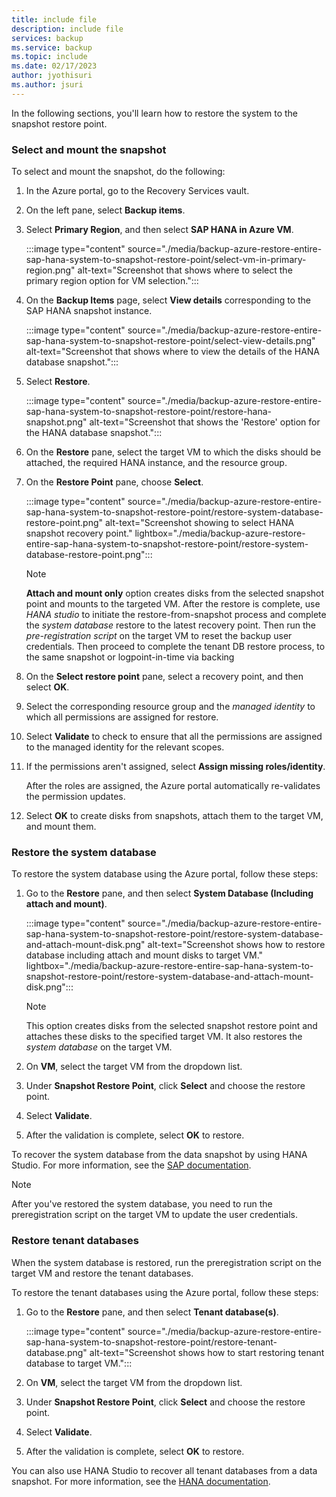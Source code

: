 ```yaml
---
title: include file
description: include file
services: backup
ms.service: backup
ms.topic: include
ms.date: 02/17/2023
author: jyothisuri
ms.author: jsuri
---
```


In the following sections, you'll learn how to restore the system to the snapshot restore point.

### Select and mount the snapshot

To select and mount the snapshot, do the following:

1. In the Azure portal, go to the Recovery Services vault.

1. On the left pane, select **Backup items**.

1. Select **Primary Region**, and then select **SAP HANA in Azure VM**.

   :::image type="content" source="./media/backup-azure-restore-entire-sap-hana-system-to-snapshot-restore-point/select-vm-in-primary-region.png" alt-text="Screenshot that shows where to select the primary region option for VM selection.":::

1. On the **Backup Items** page, select **View details** corresponding to the SAP HANA snapshot instance.

   :::image type="content" source="./media/backup-azure-restore-entire-sap-hana-system-to-snapshot-restore-point/select-view-details.png" alt-text="Screenshot that shows where to view the details of the HANA database snapshot.":::
 
1. Select **Restore**.

   :::image type="content" source="./media/backup-azure-restore-entire-sap-hana-system-to-snapshot-restore-point/restore-hana-snapshot.png" alt-text="Screenshot that shows the 'Restore' option for the HANA database snapshot.":::

1. On the **Restore** pane, select the target VM to which the disks should be attached, the required HANA instance, and the resource group.

1. On the **Restore Point** pane, choose **Select**.

   :::image type="content" source="./media/backup-azure-restore-entire-sap-hana-system-to-snapshot-restore-point/restore-system-database-restore-point.png" alt-text="Screenshot showing to select HANA snapshot recovery point." lightbox="./media/backup-azure-restore-entire-sap-hana-system-to-snapshot-restore-point/restore-system-database-restore-point.png":::

   >[!Note]
   >**Attach and mount only** option creates disks from the selected snapshot point and mounts to the targeted VM. After the restore is complete, use *HANA studio* to initiate the restore-from-snapshot process and complete the *system database* restore to the latest recovery point. Then run the *pre-registration script* on the target VM to reset the backup user credentials. Then proceed to complete the tenant DB restore process, to the same snapshot or logpoint-in-time via backing

1. On the **Select restore point** pane, select a recovery point, and then select **OK**.

1. Select the corresponding resource group and the *managed identity* to which all permissions are assigned for restore.

1. Select **Validate** to check to ensure that all the permissions are assigned to the managed identity for the relevant scopes.

1. If the permissions aren't assigned, select **Assign missing roles/identity**.

   After the roles are assigned, the Azure portal automatically re-validates the permission updates.

1. Select **OK** to create disks from snapshots, attach them to the target VM, and mount them.


### Restore the system database

To restore the system database using the Azure portal, follow these steps:

1. Go to the **Restore** pane, and then select **System Database (Including attach and mount)**.

   :::image type="content" source="./media/backup-azure-restore-entire-sap-hana-system-to-snapshot-restore-point/restore-system-database-and-attach-mount-disk.png" alt-text="Screenshot shows how to restore database including attach and mount disks to target VM." lightbox="./media/backup-azure-restore-entire-sap-hana-system-to-snapshot-restore-point/restore-system-database-and-attach-mount-disk.png":::

   >[!Note]
   >This option creates disks from the selected snapshot restore point and attaches these disks to the specified target VM. It also restores the *system database* on the target VM.

1. On **VM**, select the target VM from the dropdown list.
1. Under **Snapshot Restore Point**, click **Select** and choose the restore point.
1. Select **Validate**.
1. After the validation is complete, select **OK** to restore.

To recover the system database from the data snapshot by using HANA Studio. For more information, see the [SAP documentation](https://help.sap.com/docs/SAP_HANA_COCKPIT/afa922439b204e9caf22c78b6b69e4f2/9fd053d58cb94ac69655b4ebc41d7b05.html).

>[!Note]
>After you've restored the system database, you need to run the preregistration script on the target VM to update the user credentials.

### Restore tenant databases

When the system database is restored, run the preregistration script on the target VM and  restore the tenant databases.

To restore the tenant databases using the Azure portal, follow these steps:

1. Go to the **Restore** pane, and then select **Tenant database(s)**.

   :::image type="content" source="./media/backup-azure-restore-entire-sap-hana-system-to-snapshot-restore-point/restore-tenant-database.png" alt-text="Screenshot shows how to start restoring tenant database to target VM.":::

1. On **VM**, select the target VM from the dropdown list.
1. Under **Snapshot Restore Point**, click **Select** and choose the restore point.
1. Select **Validate**.
1. After the validation is complete, select **OK** to restore.

You can also use HANA Studio to recover all tenant databases from a data snapshot. For more information, see the [HANA documentation](https://help.sap.com/docs/SAP_HANA_COCKPIT/afa922439b204e9caf22c78b6b69e4f2/b2c283094b9041e7bdc0830c06b77bf8.html).